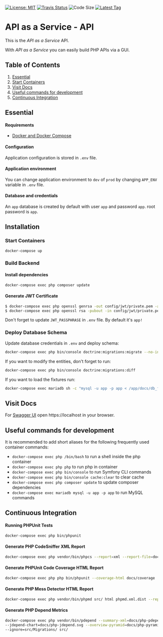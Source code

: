 [![License: MIT](https://img.shields.io/github/license/siewert87/aaas-api.svg)](https://opensource.org/licenses/MIT)
[![Travis Status](https://img.shields.io/travis/siewert87/aaas-api.svg?label=Build)](https://travis-ci.org/siewert87/aaas-api)
![Code Size](https://img.shields.io/github/languages/code-size/siewert87/aaas-api.svg)
[![Latest Tag](https://img.shields.io/github/tag/siewert87/aaas-api.svg?label=Latest)](https://github.com/siewert87/aaas-api/releases)

# API as a Service - API

This is the _API as a Service_ API.

With _API as a Service_ you can easily build PHP APIs via a GUI.

## Table of Contents

1. [Essential](#essential)
2. [Start Containers](#start-containers)
3. [Visit Docs](#visit-docs)
4. [Useful commands for development](#useful-commands-for-development)
5. [Continuous Integration](#continuous-integration)

## Essential

#### Requirements

* [Docker and Docker Compose]

#### Configuration

Application configuration is stored in `.env` file. 

#### Application environment
You can change application environment to `dev` of `prod` by changing `APP_ENV` variable in `.env` file.

#### Database and credentials
An `app` database is created by default with user `app` and password `app`. root password is `app`.

## Installation

### Start Containers 

```bash
docker-compose up
```

### Build Backend

#### Install dependencies

```bash
docker-compose exec php composer update
```

#### Generate JWT Certificate

```bash
$ docker-compose exec php openssl genrsa -out config/jwt/private.pem -aes256 4096
$ docker-compose exec php openssl rsa -pubout -in config/jwt/private.pem -out config/jwt/public.pem
```

Don't forget to update `JWT_PASSPHRASE` in `.env` file. By default it's `app!`

### Deploy Database Schema

Update database credentials in `.env` and deploy schema:

```bash
docker-compose exec php bin/console doctrine:migrations:migrate --no-interaction
```

If you want to modify the entities, don't forget to run:

```bash
docker-compose exec php bin/console doctrine:migrations:diff
```

If you want to load the fixtures run:

```bash
docker-compose exec mariadb sh -c "mysql -u app -p app < /app/docs/db_fixtures.sql"
```

## Visit Docs

For [Swagger UI] open https://localhost in your browser.

## Useful commands for development

It is recommended to add short aliases for the following frequently used container commands:

* `docker-compose exec php /bin/bash` to run a shell inside the php container
* `docker-compose exec php php` to run php in container
* `docker-compose exec php bin/console` to run Symfony CLI commands
* `docker-compose exec php bin/console cache:clear` to clear cache
* `docker-compose exec php composer update` to update composer dependencies
* `docker-compose exec mariadb mysql -u app -p app` to run MySQL commands

## Continuous Integration

#### Running PHPUnit Tests

```bash
docker-compose exec php bin/phpunit
```

#### Generate PHP CodeSniffer XML Report

```bash
docker-compose exec php vendor/bin/phpcs --report=xml --report-file=docs/phpcs.xml
```

#### Generate PHPUnit Code Coverage HTML Report

```bash
docker-compose exec php php bin/phpunit --coverage-html docs/coverage
```

#### Generate PHP Mess Detector HTML Report

```bash
docker-compose exec php vendor/bin/phpmd src/ html phpmd.xml.dist --reportfile docs/phpmd.html
```

#### Generate PHP Depend Metrics

```bash
docker-compose exec php vendor/bin/pdepend --summary-xml=docs/php-pdepend.xml \
--jdepend-chart=docs/php-jdepend.svg --overview-pyramid=docs/php-pyramid.svg \
--ignore=src/Migrations/ src/
```

[Docker and Docker Compose]: https://docs.docker.com/engine/installation
[Swagger UI]: https://swagger.io/tools/swagger-ui/
